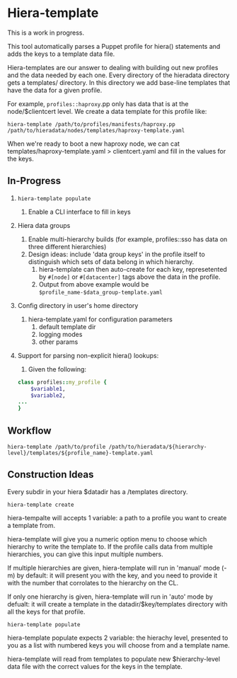 # Hiera-template
This is a work in progress.

This tool automatically parses a Puppet profile for hiera() statements and adds the keys to a template data file. 

Hiera-templates are our answer to dealing with building out new profiles and the data needed by each one. Every directory of the hieradata directory gets a templates/ directory. In this directory we add base-line templates that have the data for a given profile. 

For example, ```profiles::haproxy```.pp only has data that is at the node/$clientcert level. We create a data template for this profile like:

```hiera-template /path/to/profiles/manifests/haproxy.pp /path/to/hieradata/nodes/templates/haproxy-template.yaml```

When we're ready to boot a new haproxy node, we can cat templates/haproxy-template.yaml > clientcert.yaml and fill in the values for the keys. 

## In-Progress

1. ```hiera-template populate```
	1. Enable a CLI interface to fill in keys
1. Hiera data groups
	1. Enable multi-hierarchy builds (for example, profiles::sso has data on three different hierarchies)
	1. Design ideas: include 'data group keys' in the profile itself to distinguish which sets of data belong in which hierarchy.
		1. hiera-template can then auto-create for each key, represetented by ```#[node]``` or ```#[datacenter]``` tags above the data in the profile. 
		1. Output from above example would be ```$profile_name-$data_group-template.yaml```
1. Config directory in user's home directory
	1. hiera-template.yaml for configuration parameters
		1. default template dir
		1. logging modes
		1. other params
1. Support for parsing non-explicit hiera() lookups:
	1. Given the following:
	
	```ruby
	class profiles::my_profile {
		$variable1,
		$variable2,
	...
	}
	```
	
	
## Workflow
```hiera-template /path/to/profile /path/to/hieradata/${hierarchy-level}/templates/${profile_name}-template.yaml```

## Construction Ideas 
Every subdir in your hiera $datadir has a /templates directory. 

```hiera-template create```

hiera-tempalte will accepts 1 variable: a path to a profile you want to create a template from. 

hiera-template will give you a numeric option menu to choose which hierarchy to write the template to. If the profile calls data from multiple hierarchies, you can give this input multiple numbers. 

If multiple hierarchies are given, hiera-template will run in 'manual' mode (-m) by default: it will present you with the key, and you need to provide it with the number that corrolates to the hierarchy on the CL. 

If only one hierarchy is given, hiera-template will run in 'auto' mode by defualt: it will create a template in the datadir/$key/templates directory with all the keys for that profile. 

```hiera-template populate```

hiera-template populate expects 2 variable: the hierachy level, presented to you as a list with numbered keys you will choose from and a template name.  

hiera-template will read from templates to populate new $hierarchy-level data file with the correct values for the keys in the template.


